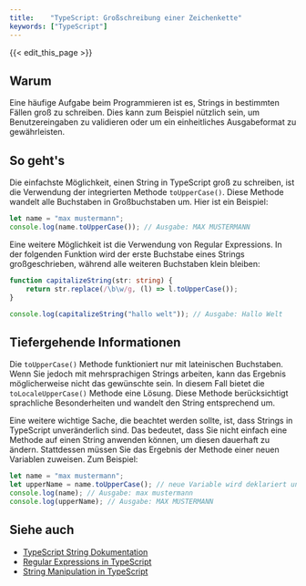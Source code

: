 ```yaml
---
title:    "TypeScript: Großschreibung einer Zeichenkette"
keywords: ["TypeScript"]
---
```


{{< edit_this_page >}}

## Warum

Eine häufige Aufgabe beim Programmieren ist es, Strings in bestimmten Fällen groß zu schreiben. Dies kann zum Beispiel nützlich sein, um Benutzereingaben zu validieren oder um ein einheitliches Ausgabeformat zu gewährleisten.

## So geht's

Die einfachste Möglichkeit, einen String in TypeScript groß zu schreiben, ist die Verwendung der integrierten Methode `toUpperCase()`. Diese Methode wandelt alle Buchstaben in Großbuchstaben um. Hier ist ein Beispiel:

```TypeScript
let name = "max mustermann";
console.log(name.toUpperCase()); // Ausgabe: MAX MUSTERMANN
```
Eine weitere Möglichkeit ist die Verwendung von Regular Expressions. In der folgenden Funktion wird der erste Buchstabe eines Strings großgeschrieben, während alle weiteren Buchstaben klein bleiben:

```TypeScript
function capitalizeString(str: string) {
    return str.replace(/\b\w/g, (l) => l.toUpperCase());
}

console.log(capitalizeString("hallo welt")); // Ausgabe: Hallo Welt
```

## Tiefergehende Informationen

Die `toUpperCase()` Methode funktioniert nur mit lateinischen Buchstaben. Wenn Sie jedoch mit mehrsprachigen Strings arbeiten, kann das Ergebnis möglicherweise nicht das gewünschte sein. In diesem Fall bietet die `toLocaleUpperCase()` Methode eine Lösung. Diese Methode berücksichtigt sprachliche Besonderheiten und wandelt den String entsprechend um.

Eine weitere wichtige Sache, die beachtet werden sollte, ist, dass Strings in TypeScript unveränderlich sind. Das bedeutet, dass Sie nicht einfach eine Methode auf einen String anwenden können, um diesen dauerhaft zu ändern. Stattdessen müssen Sie das Ergebnis der Methode einer neuen Variablen zuweisen. Zum Beispiel:

```TypeScript
let name = "max mustermann";
let upperName = name.toUpperCase(); // neue Variable wird deklariert und Wert zugewiesen
console.log(name); // Ausgabe: max mustermann
console.log(upperName); // Ausgabe: MAX MUSTERMANN
```

## Siehe auch

- [TypeScript String Dokumentation](https://www.typescriptlang.org/docs/handbook/2/strings.html)
- [Regular Expressions in TypeScript](https://www.javascripttutorial.net/typescript/typescript-regular-expression/)
- [String Manipulation in TypeScript](https://www.geeksforgeeks.org/string-manipulation-in-typescript/)